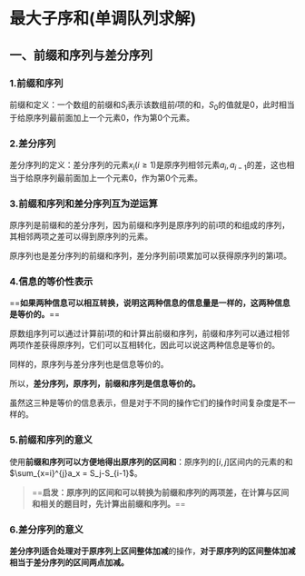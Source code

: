 # 最大子序和(单调队列求解)

## 一、前缀和序列与差分序列

### 1.前缀和序列

前缀和定义：一个数组的前缀和$S_i$表示该数组前$i$项的和，$S_0$的值就是0，此时相当于给原序列最前面加上一个元素0，作为第0个元素。

### 2.差分序列

差分序列的定义：差分序列的元素$x_i(i \ge1)$是原序列相邻元素$a_i,a_{i-1}$的差，这也相当于给原序列最前面加上一个元素0，作为第0个元素。

### 3.前缀和序列和差分序列互为逆运算

原序列是前缀和的差分序列，因为前缀和序列是原序列的前i项的和组成的序列，其相邻两项之差可以得到原序列的元素。

原序列也是差分序列的前缀和序列，差分序列前i项累加可以获得原序列的第i项。

### 4.信息的等价性表示

==**如果两种信息可以相互转换，说明这两种信息的信息量是一样的，这两种信息是等价的。**==

原数组序列可以通过计算前i项的和计算出前缀和序列，前缀和序列可以通过相邻两项作差获得原序列，它们可以互相转化，因此可以说这两种信息是等价的。

同样的，原序列与差分序列也是信息等价的。

所以，**差分序列，原序列，前缀和序列是信息等价的。**

虽然这三种是等价的信息表示，但是对于不同的操作它们的操作时间复杂度是不一样的。

### 5.前缀和序列的意义

使用**前缀和序列可以方便地得出原序列的区间和**：原序列的$[i,j]$区间内的元素的和$\sum_{x=i}^{j}a_x = S_j-S_{i-1}$。

> ==**启发：原序列的区间和可以转换为前缀和序列的两项差，在计算与区间和相关的题目时，先计算出前缀和序列。**==

### 6.差分序列的意义

**差分序列适合处理对于原序列上区间整体加减**的操作，**对于原序列的区间整体加减相当于差分序列的区间两点加减。**



